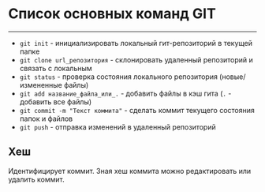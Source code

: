 # Список основных команд GIT

---

- ```git init``` - инициализировать локальный гит-репозиторий в текущей папке
- ```git clone url_репозитория``` - склонировать удаленный репозиторий и связать с локальным
- ```git status``` - проверка состояния локального репозитория (новые/измененные файлы)
- ```git add название_файла_или_.``` - добавить файлы в кэш гита (```.``` - добавить все файлы)
- ```git commit -m "Текст коммита"``` - сделать коммит текущего состояния папок и файлов
- ```git push``` - отправка изменений в удаленный репозиторий


## Хеш
Идентифицирует коммит. Зная хеш коммита можно редактировать или удалить коммит.
